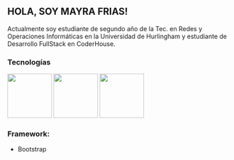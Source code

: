 ## HOLA, SOY MAYRA FRIAS!
Actualmente soy estudiante de segundo año de la Tec. en Redes y Operaciones Informáticas en la Universidad de Hurlingham y estudiante de Desarrollo FullStack en CoderHouse.

### **Tecnologías**
<div>
   <picture>
      <img height="100px" src="https://user-images.githubusercontent.com/91628860/272631085-522234cd-d763-4770-9a25-9795fdad2d2b.png"/></picture>
   <picture>
      <img height="100px" src="https://user-images.githubusercontent.com/91628860/272634050-8faa5f00-47e3-4028-8b48-0bd0904444e8.png"/></picture>
   <picture>
      <img height="100px" src="https://user-images.githubusercontent.com/91628860/272635831-a0c0e3da-4a3c-404c-a196-e5c09c05d6b6.png"/>
   </picture>
</div>

### **Framework:**
- Bootstrap
  


